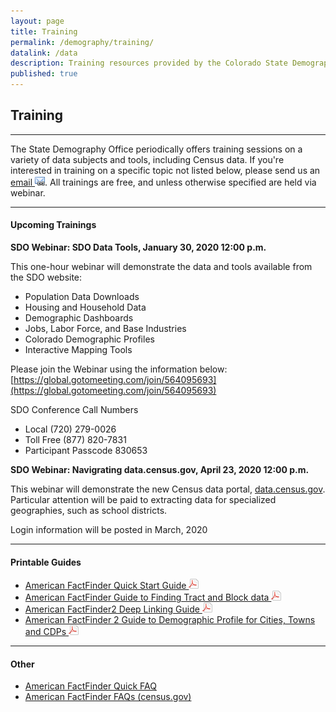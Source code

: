 ```yaml
---
layout: page
title: Training
permalink: /demography/training/
datalink: /data
description: Training resources provided by the Colorado State Demography Office.
published: true
---
```


## Training

- - -

The State Demography Office periodically offers training sessions on a variety of data subjects and tools, including Census data. If you\'re interested in training on a specific topic not listed below, please send us an [email ![email](/images/email_link.png 'send email')](mailto:cindy.degroen@state.co.us). All trainings are free, and unless otherwise specified are held via webinar.

- - -

#### Upcoming Trainings

**SDO Webinar: SDO Data Tools, January 30, 2020 12:00 p.m.**

This one-hour webinar will demonstrate the data and tools available from the SDO website:

-	Population Data Downloads
-	Housing and Household Data
-	Demographic Dashboards
-	Jobs, Labor Force, and Base Industries
-	Colorado Demographic Profiles
-	Interactive Mapping Tools

Please join the Webinar using the information below:
[https://global.gotomeeting.com/join/564095693](https://global.gotomeeting.com/join/564095693)

SDO Conference Call Numbers
- Local	  (720) 279-0026
- Toll Free	  (877) 820-7831
- Participant Passcode 830653

**SDO Webinar: Navigrating data.census.gov, April 23, 2020 12:00 p.m.**

This webinar will demonstrate the new Census data portal, [data.census.gov](https://data.census.gov/cedsci/).  Particular attention will be paid to extracting data for specialized geographies, such as school districts.

Login information will be posted in March, 2020

- - -

#### Printable Guides

- [American FactFinder Quick Start Guide ![pdf](/images/page_white_acrobat.png 'download pdf file')](https://drive.google.com/uc?export=download&id=0B-vz6H4k4SESN0JubGJRNktLT3M)
- [American FactFinder Guide to Finding Tract and Block data ![pdf](/images/page_white_acrobat.png 'download pdf file')](https://drive.google.com/uc?export=download&id=0B-vz6H4k4SESQVZJdWs5LXRkekU)
- [American FactFinder2 Deep Linking Guide ![pdf](/images/page_white_acrobat.png 'download pdf file')](http://factfinder2.census.gov/files/AFF_deep_linking_guide.pdf)
- [American FactFinder 2 Guide to Demographic Profile for Cities, Towns and CDPs ![pdf](/images/page_white_acrobat.png 'download pdf file')](https://drive.google.com/uc?export=download&id=0B-vz6H4k4SESSy1qN29SNGVRZmc)

- - -

#### Other

- [American FactFinder Quick FAQ](/census-acs/census-data-aff-faq#american-fact-finder---frequently-asked-questions)
- [American FactFinder FAQs (census.gov)](https://ask.census.gov/faq.php?dept=769&id=5000)
